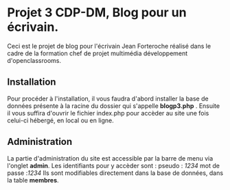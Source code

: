 # Projet 3 CDP-DM, Blog pour un écrivain.

Ceci est le projet de blog pour l'écrivain Jean Forteroche réalisé dans le cadre de la formation chef de projet multimédia développement d'openclassrooms.

## Installation

Pour procéder à l'installation, il vous faudra d'abord installer la base de données présente à la racine du dossier qui s'appelle **blogp3.php** . 
Ensuite il vous suffira d'ouvrir le fichier index.php pour accèder au site une fois celui-ci hébergé, en local ou en ligne.
## Administration

La partie d'administration du site est accessible par la barre de menu via l'onglet **admin**.
Les identifiants pour y accèder sont :
	pseudo : *1234*
	mot de passe :*1234*
Ils sont modifiables directement dans la base de données, dans la table **membres**.